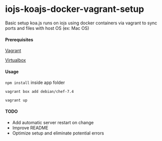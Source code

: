 # iojs-koajs-docker-vagrant-setup
Basic setup koa.js runs on iojs using docker containers via vagrant to sync ports and files with host OS (ex: Mac OS)

#### Prerequisites

[Vagrant][a532b883]

  [a532b883]: https://www.vagrantup.com/downloads.html "Vagrant"

[Virtualbox][01cc6bd9]

  [01cc6bd9]: https://www.virtualbox.org/wiki/Downloads "Virtualbox"

#### Usage

`npm install` inside app folder

`vagrant box add debian/chef-7.4`

`vagrant up`

#### TODO

- Add automatic server restart on change
- Improve README
- Optimize setup and eliminate potential errors
